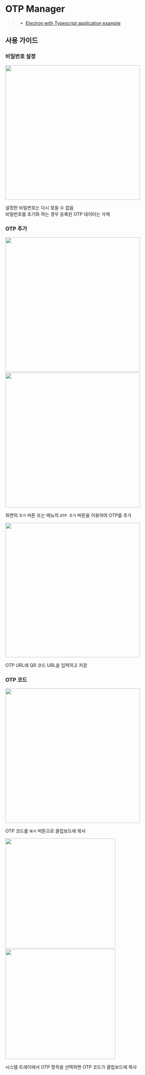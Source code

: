 # OTP Manager

> - [Electron with Typescript application example](https://github.com/vercel/next.js/blob/canary/examples/with-electron-typescript/README.md)

## 사용 가이드

### 비밀번호 설정

<img width="420" src="https://user-images.githubusercontent.com/12287867/185795220-4fa4d7e5-5062-4aa7-a586-30bde4fb3e4f.png">

설정한 비밀번호는 다시 찾을 수 없음  
비밀번호를 초기화 하는 경우 등록된 OTP 데이터는 삭제

### OTP 추가

<img width="420" src="https://user-images.githubusercontent.com/12287867/185795728-2c1ee6d7-b751-4bea-afde-13d1a899445c.png">
&nbsp;
<img width="420" src="https://user-images.githubusercontent.com/12287867/185795515-dd5a3e55-22ad-4435-a885-f076b5e00a66.png">

화면의 `추가` 버튼 또는 메뉴의 `OTP 추가` 버튼을 이용하여 OTP를 추가

<img width="420" src="https://user-images.githubusercontent.com/12287867/185795814-337b600d-6ca9-4149-895a-894336ef6e02.png">

OTP URL에 QR 코드 URL을 입력하고 저장

### OTP 코드

<img width="420" src="https://user-images.githubusercontent.com/12287867/185795915-cc1cd94c-deaa-4c11-993c-f8cb71a713b5.png">

OTP 코드를 `복사` 버튼으로 클립보드에 복사

<img width="343" src="https://user-images.githubusercontent.com/12287867/185795998-d9bb4eb1-e2f9-49a1-b6af-f20bd46878cc.png">
&nbsp;
<img width="343" src="https://user-images.githubusercontent.com/12287867/185815850-76e1e7dc-20b1-420a-a4cf-a8291217ac0a.PNG">

시스템 트레이에서 OTP 항목을 선택하면 OTP 코드가 클립보드에 복사
